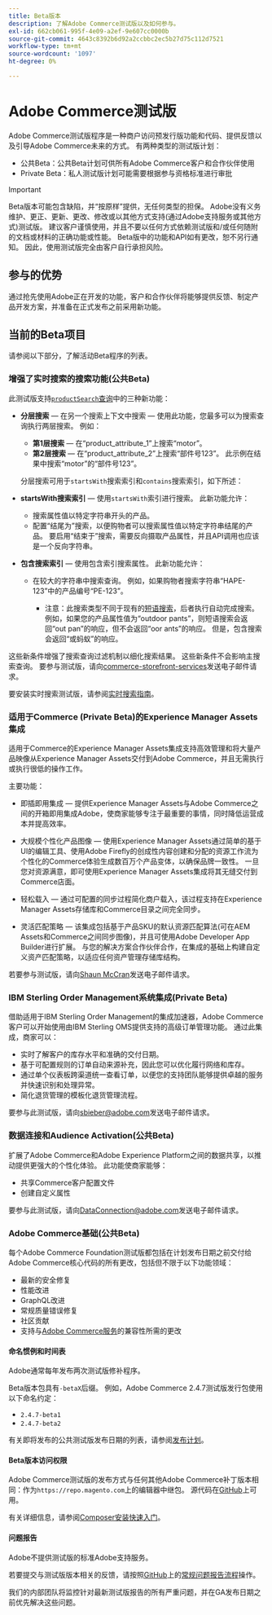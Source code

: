 ```yaml
---
title: Beta版本
description: 了解Adobe Commerce测试版以及如何参与。
exl-id: 662cb061-995f-4e09-a2ef-9e607cc0000b
source-git-commit: 4643c8392b6d92a2ccbbc2ec5b27d75c112d7521
workflow-type: tm+mt
source-wordcount: '1097'
ht-degree: 0%

---
```


# Adobe Commerce测试版

Adobe Commerce测试版程序是一种商户访问预发行版功能和代码、提供反馈以及引导Adobe Commerce未来的方式。 有两种类型的测试版计划：

- 公共Beta：公共Beta计划可供所有Adobe Commerce客户和合作伙伴使用
- Private Beta：私人测试版计划可能需要根据参与资格标准进行审批

>[!IMPORTANT]
>
>Beta版本可能包含缺陷，并“按原样”提供，无任何类型的担保。 Adobe没有义务维护、更正、更新、更改、修改或以其他方式支持(通过Adobe支持服务或其他方式)测试版。 建议客户谨慎使用，并且不要以任何方式依赖测试版和/或任何随附的文档或材料的正确功能或性能。 Beta版中的功能和API如有更改，恕不另行通知。 因此，使用测试版完全由客户自行承担风险。

## 参与的优势

通过抢先使用Adobe正在开发的功能，客户和合作伙伴将能够提供反馈、制定产品开发方案，并准备在正式发布之前采用新功能。

## 当前的Beta项目

请参阅以下部分，了解活动Beta程序的列表。

### 增强了实时搜索的搜索功能(公共Beta)

此测试版支持[`productSearch`查询](https://developer.adobe.com/commerce/services/graphql/live-search/product-search/)中的三种新功能：

- **分层搜索** — 在另一个搜索上下文中搜索 — 使用此功能，您最多可以为搜索查询执行两层搜索。 例如：

   - **第1层搜索** — 在“product_attribute_1”上搜索“motor”。
   - **第2层搜索** — 在“product_attribute_2”上搜索“部件号123”。 此示例在结果中搜索“motor”的“部件号123”。

  分层搜索可用于`startsWith`搜索索引和`contains`搜索索引，如下所述：

- **startsWith搜索索引** — 使用`startsWith`索引进行搜索。 此新功能允许：

   - 搜索属性值以特定字符串开头的产品。
   - 配置“结尾为”搜索，以便购物者可以搜索属性值以特定字符串结尾的产品。 要启用“结束于”搜索，需要反向摄取产品属性，并且API调用也应该是一个反向字符串。

- **包含搜索索引** — 使用包含索引搜索属性。 此新功能允许：

   - 在较大的字符串中搜索查询。 例如，如果购物者搜索字符串“HAPE-123”中的产品编号“PE-123”。

      - 注意：此搜索类型不同于现有的[短语搜索](https://developer.adobe.com/commerce/services/graphql/live-search/product-search/#phrase)，后者执行自动完成搜索。 例如，如果您的产品属性值为“outdoor pants”，则短语搜索会返回“out pan”的响应，但不会返回“oor ants”的响应。 但是，包含搜索会返回“或蚂蚁”的响应。

这些新条件增强了搜索查询过滤机制以细化搜索结果。 这些新条件不会影响主搜索查询。 要参与测试版，请向[commerce-storefront-services](mailto:commerce-storefront-services@adobe.com)发送电子邮件请求。

要安装实时搜索测试版，请参阅[实时搜索指南](https://experienceleague.adobe.com/en/docs/commerce-merchant-services/live-search/install#install-the-live-search-beta)。

### 适用于Commerce (Private Beta)的Experience Manager Assets集成

适用于Commerce的Experience Manager Assets集成支持高效管理和将大量产品映像从Experience Manager Assets交付到Adobe Commerce，并且无需执行或执行很低的操作工作。

主要功能：

- 即插即用集成 — 提供Experience Manager Assets与Adobe Commerce之间的开箱即用集成Adobe，使商家能够专注于最重要的事情，同时降低运营成本并提高效率。

- 大规模个性化产品图像 — 使用Experience Manager Assets通过简单的基于UI的编辑工具、使用Adobe Firefly的创成性内容创建和分配的资源工作流为个性化的Commerce体验生成数百万个产品变体，以确保品牌一致性。 一旦您对资源满意，即可使用Experience Manager Assets集成将其无缝交付到Commerce店面。

- 轻松载入 — 通过可配置的同步过程简化商户载入，该过程支持在Experience Manager Assets存储库和Commerce目录之间完全同步。

- 灵活匹配策略 — 该集成包括基于产品SKU的默认资源匹配算法(可在AEM Assets和Commerce之间同步图像)，并且可使用Adobe Developer App Builder进行扩展。 与您的解决方案合作伙伴合作，在集成的基础上构建自定义资产匹配策略，以适应任何资产管理存储库结构。

若要参与测试版，请向[Shaun McCran](mailto:mccran@adobe.com)发送电子邮件请求。

### IBM Sterling Order Management系统集成(Private Beta)

借助适用于IBM Sterling Order Management的集成加速器，Adobe Commerce客户可以开始使用由IBM Sterling OMS提供支持的高级订单管理功能。 通过此集成，商家可以：

- 实时了解客户的库存水平和准确的交付日期。
- 基于可配置规则的订单自动来源补充，因此您可以优化履行网络和库存。
- 通过单个仪表板跨渠道统一查看订单，以便您的支持团队能够提供卓越的服务并快速识别和处理异常。
- 简化退货管理的模板化退货管理流程。

要参与此测试版，请向[sbieber@adobe.com](mailto:sbieber@adobe.com)发送电子邮件请求。

### 数据连接和Audience Activation(公共Beta)

扩展了Adobe Commerce和Adobe Experience Platform之间的数据共享，以推动提供更强大的个性化体验。 此功能使商家能够：

- 共享Commerce客户配置文件
- 创建自定义属性

要参与此测试版，请向[DataConnection@adobe.com](mailto:DataConnection@adobe.com)发送电子邮件请求。

### Adobe Commerce基础(公共Beta)

每个Adobe Commerce Foundation测试版都包括在计划发布日期之前交付给Adobe Commerce核心代码的所有更改，包括但不限于以下功能领域：

- 最新的安全修复
- 性能改进
- GraphQL改进
- 常规质量错误修复
- 社区贡献
- 支持与[Adobe Commerce服务](https://experienceleague.adobe.com/docs/commerce-merchant-services/user-guides/home.html)的兼容性所需的更改

#### 命名惯例和时间表

Adobe通常每年发布两次测试版修补程序。

Beta版本包具有`-betaX`后缀。 例如，Adobe Commerce 2.4.7测试版发行包使用以下命名约定：

- `2.4.7-beta1`
- `2.4.7-beta2`

有关即将发布的公共测试版发布日期的列表，请参阅[发布计划](schedule.md)。


#### Beta版本访问权限

Adobe Commerce测试版的发布方式与任何其他Adobe Commerce补丁版本相同：作为`https://repo.magento.com`上的编辑器中继包。 源代码在[GitHub](https://github.com/magento/magento2)上可用。

有关详细信息，请参阅[Composer安装快速入门](../installation/composer.md)。

#### 问题报告

Adobe不提供测试版的标准Adobe支持服务。

若要提交与测试版版本相关的反馈，请按照[GitHub](https://github.com/magento/magento2)上的[常规问题报告流程](https://developer.adobe.com/commerce/contributor/guides/code-contributions/)操作。

我们的内部团队将监控针对最新测试版报告的所有严重问题，并在GA发布日期之前优先解决这些问题。
